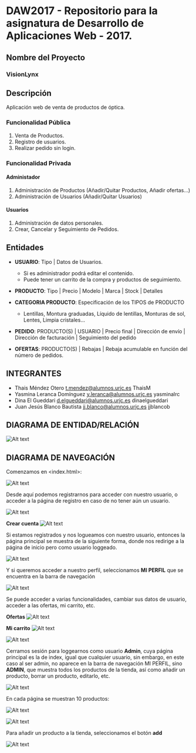 # DAW2017 - Repositorio para la asignatura de Desarrollo de Aplicaciones Web - 2017.

## Nombre del Proyecto
### VisionLynx

## Descripción
Aplicación web de venta de productos de óptica.

### Funcionalidad Pública
  1. Venta de Productos.
  2. Registro de usuarios.
  3. Realizar pedido sin login.
  
### Funcionalidad Privada

#### Administador
  1. Administración de Productos (Añadir/Quitar Productos, Añadir ofertas...)
  2. Administración de Usuarios  (Añadir/Quitar Usuarios)

#### Usuarios
  1. Administración de datos personales.<br>
  2. Crear, Cancelar y Seguimiento de Pedidos.
   

## Entidades
  - <b>USUARIO</b>: Tipo | Datos de Usuarios.
    - Si es administrador podrá editar el contenido.
    - Puede tener un carrito de la compra y productos de seguimiento.
  
  - <b>PRODUCTO</b>: Tipo | Precio | Modelo | Marca | Stock | Detalles
  
  - <b>CATEGORIA PRODUCTO</b>: Especificación de los TIPOS de PRODUCTO
    - Lentillas, Montura graduadas, Líquido de lentillas, Monturas de sol, Lentes, Limpia cristales...
    
  - <b>PEDIDO</b>: PRODUCTO(S) | USUARIO | Precio final | Dirección de envío | Dirección de facturación | Seguimiento del pedido
  
  - <b>OFERTAS</b>: PRODUCTO(S) | Rebajas | Rebaja acumulable en función del número de pedidos.
  
## INTEGRANTES
  - Thais Méndez Otero            t.mendez@alumnos.urjc.es        ThaisM
  - Yasmina Leranca Domínguez     y.leranca@alumnos.urjc.es       yasminalrc
  - Dina El Gueddari              d.elgueddari@alumnos.urjc.es    dinaelgueddari
  - Juan Jesús Blanco Bautista    jj.blanco@alumnos.urjc.es       jjblancob


## DIAGRAMA DE ENTIDAD/RELACIÓN

![Alt text](Capturas/EER_Diagram.png "imagen diagrama")

## DIAGRAMA DE NAVEGACIÓN

Comenzamos en <index.html>:

![Alt text](Capturas/Inicio.png "imagen inicio")

Desde aquí podemos registrarnos para acceder con nuestro usuario, o acceder a la página de registro en caso de no tener aún un usuario.

![Alt text](Capturas/AccesoCuenta.png "imagen acceso cuenta")

<b>Crear cuenta </b>
![Alt text](Capturas/CrearCuenta.png "imagen acceso cuenta")

Si estamos registrados y nos logueamos con nuestro usuario, entonces la página principal se muestra de la siguiente forma, donde nos redirige a la página de inicio pero como usuario loggeado.

![Alt text](Capturas/InicioUsuario.png "imagen inicio usuario")

Y si queremos acceder a nuestro perfil, seleccionamos <b>MI PERFIL</b> que se encuentra en la barra de navegación

![Alt text](Capturas/MiPerfil.png "imagen inicio usuario")

Se puede acceder a varias funcionalidades, cambiar sus datos de usuario, acceder a las ofertas, mi carrito, etc.

<b>Ofertas</b> 
![Alt text](Capturas/Ofertas.png "imagen ofertas")

<b>Mi carrito</b> 
![Alt text](Capturas/MiCarrito.png "imagen carrito")

![Alt text](Capturas/ConfirmarCarrito.png "imagen confirmar carrito")

Cerramos sesión para loggearnos como usuario <b>Admin</b>,  cuya página principal es la de index, igual que cualquier usuario, sin embargo, en este caso al ser admin, no aparece en la barra de navegación MI PERFIL, sino <b>ADMIN</b>, que muestra todos los productos de la tienda, así como añadir un producto, borrar un producto, editarlo, etc.

![Alt text](Capturas/Listaproductos1.png "imagen Lista productos")

En cada página se muestran 10 productos:

![Alt text](Capturas/Listaproductos2.png "imagen Lista productos")

![Alt text](Capturas/Listaprodcutos3.png "imagen Lista productos")

Para añadir un producto a la tienda, seleccionamos el botón <b>add</b>

![Alt text](Capturas/Añadirproducto.png "imagen añadir producto")
